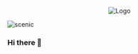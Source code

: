<p style="text-align:center;"><img src="https://media.giphy.com/media/WJZHd7NDnfoLrw3ru6/giphy.gif" alt="Logo"></p>


![scenic](https://media.giphy.com/media/WJZHd7NDnfoLrw3ru6/giphy.gif)

### Hi there 👋

<!--
**iamhenrika/iamhenrika** is a ✨ _special_ ✨ repository because its `README.md` (this file) appears on your GitHub profile.

Here are some ideas to get you started:

- 🔭 I’m currently working on ...
- 🌱 I’m currently learning ...
- 👯 I’m looking to collaborate on ...
- 🤔 I’m looking for help with ...
- 💬 Ask me about ...
- 📫 How to reach me: ...
- 😄 Pronouns: ...
- ⚡ Fun fact: ...
-->
